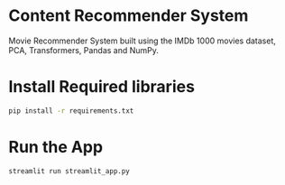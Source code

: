 # Content Recommender System
Movie Recommender System built using the IMDb 1000 movies dataset, PCA, Transformers, Pandas and NumPy.

# Install Required libraries

```bash
pip install -r requirements.txt
```

# Run the App
```bash
streamlit run streamlit_app.py
```
